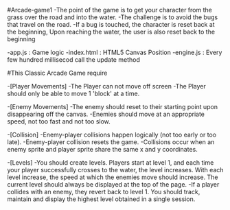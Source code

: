 #Arcade-game1 
-The point of the game is to get your character from the grass over the road and into the water. 
-The challenge is to avoid the bugs that travel on the road. 
-If a bug is touched, the character is reset back at the beginning, Upon reaching the water, the user is also reset back to the beginning

-app.js : Game logic 
-index.html : HTML5 Canvas Position
-engine.js :  Every few hundred millisecod call the update method 

#This Classic Arcade Game require

-[Player Movements]
-The Player can not move off screen
-The Player should only be able to move 1 'block' at a time.

-[Enemy Movements]
-The enemy should reset to their starting point upon disappearing off the canvas.
-Enemies should move at an appropriate speed, not too fast and not too slow.

-[Collision]
-Enemy-player collisions happen logically (not too early or too late).
-Enemy-player collision resets the game.
-Collisions occur when an enemy sprite and player sprite share the same x and y coordinates.

-[Levels]
-You should create levels. Players start at level 1, and each time your player successfully crosses to the water, the level increases. With each level increase, the speed at which the enemies move should increase. The current level should always be displayed at the top of the page.
-If a player collides with an enemy, they revert back to level 1.
You should track, maintain and display the highest level obtained in a single session.

